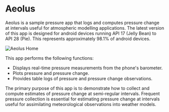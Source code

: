# Aeolus
Aeolus is a sample pressure app that logs and computes pressure change at intervals useful for atmospheric modelling applications.
The latest version of this app is designed for android devices running API 17 (Jelly Bean) to API 28 (Pie). This represents approximately 98.1% of android devices.

![Aeolus Home](http://www.atmos.washington.edu/~cmcnich/emailout2/aeolusmerge.png)

This app performs the following functions:
  - Displays real-time pressure measurements from the phone's barometer.
  - Plots pressure and pressure change.
  - Provides table logs of pressure and pressure change observations.

The primary purpose of this app is to demonstrate how to collect and compute estimates of 
pressure change at semi-regular intervals. Frequent pressure collection is essential for estimating pressure change 
at intervals useful for assimilating meteorological observations into weather models.
